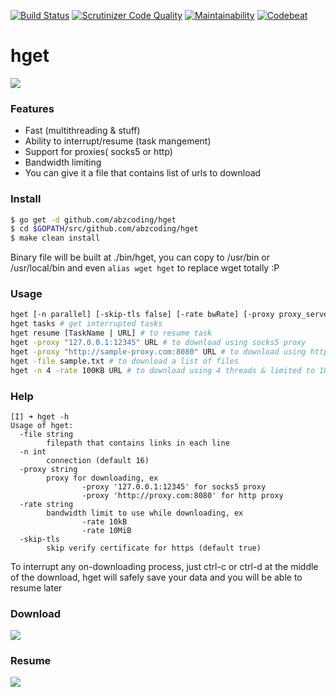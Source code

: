 [![Build Status](https://travis-ci.com/abzcoding/hget.svg?branch=master)](https://travis-ci.com/abzcoding/hget)
[![Scrutinizer Code Quality](https://scrutinizer-ci.com/g/abzcoding/hget/badges/quality-score.png?b=master)](https://scrutinizer-ci.com/g/abzcoding/hget/?branch=master)
[![Maintainability](https://api.codeclimate.com/v1/badges/936e2aacab5946478295/maintainability)](https://codeclimate.com/github/abzcoding/hget/maintainability)
[![Codebeat](https://codebeat.co/badges/ea357ae8-4d84-4599-bff7-cffc4f28fd67)](https://codebeat.co/projects/github-com-abzcoding-hget-master)

# hget
![](https://i.gyazo.com/641166ab79e196e35d1a0ef3f9befd80.png)

### Features
- Fast (multithreading & stuff)
- Ability to interrupt/resume (task mangement)
- Support for proxies( socks5 or http)
- Bandwidth limiting
- You can give it a file that contains list of urls to download

### Install

```bash
$ go get -d github.com/abzcoding/hget
$ cd $GOPATH/src/github.com/abzcoding/hget
$ make clean install
```

Binary file will be built at ./bin/hget, you can copy to /usr/bin or /usr/local/bin and even `alias wget hget` to replace wget totally :P

### Usage

```bash
hget [-n parallel] [-skip-tls false] [-rate bwRate] [-proxy proxy_server] [-file filename] [URL] # to download url, with n connections, and not skip tls certificate
hget tasks # get interrupted tasks
hget resume [TaskName | URL] # to resume task
hget -proxy "127.0.0.1:12345" URL # to download using socks5 proxy
hget -proxy "http://sample-proxy.com:8080" URL # to download using http proxy
hget -file sample.txt # to download a list of files
hget -n 4 -rate 100KB URL # to download using 4 threads & limited to 100Kb per second
```

### Help
```
[I] ➜ hget -h
Usage of hget:
  -file string
        filepath that contains links in each line
  -n int
        connection (default 16)
  -proxy string
        proxy for downloading, ex
                -proxy '127.0.0.1:12345' for socks5 proxy
                -proxy 'http://proxy.com:8080' for http proxy
  -rate string
        bandwidth limit to use while downloading, ex
                -rate 10kB
                -rate 10MiB
  -skip-tls
        skip verify certificate for https (default true)
```

To interrupt any on-downloading process, just ctrl-c or ctrl-d at the middle of the download, hget will safely save your data and you will be able to resume later

### Download
![](https://i.gyazo.com/89009c7f02fea8cb4cbf07ee5b75da0a.gif)

### Resume
![](https://i.gyazo.com/caa69808f6377421cb2976f323768dc4.gif)


